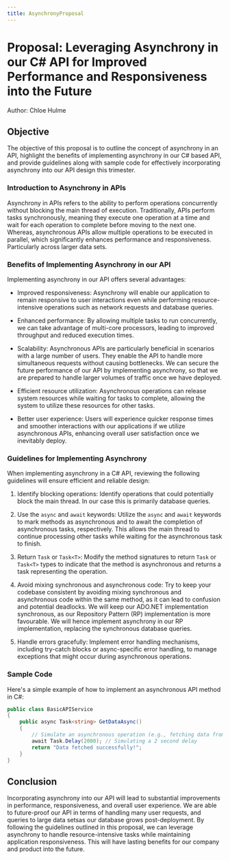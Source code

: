 ```yaml
---
title: AsynchronyProposal
---
```



# Proposal: Leveraging Asynchrony in our C# API for Improved Performance and Responsiveness into the Future

Author: Chloe Hulme

## Objective

The objective of this proposal is to outline the concept of asynchrony in an API, highlight the
benefits of implementing asynchrony in our C# based API, and provide guidelines along with sample
code for effectively incorporating asynchrony into our API design this trimester.

### Introduction to Asynchrony in APIs

Asynchrony in APIs refers to the ability to perform operations concurrently without blocking the
main thread of execution. Traditionally, APIs perform tasks synchronously, meaning they execute one
operation at a time and wait for each operation to complete before moving to the next one. Whereas,
asynchronous APIs allow multiple operations to be executed in parallel, which significantly enhances
performance and responsiveness. Particularly across larger data sets.

### Benefits of Implementing Asynchrony in our API

Implementing asynchrony in our API offers several advantages:

- Improved responsiveness: Asynchrony will enable our application to remain responsive to user
  interactions even while performing resource-intensive operations such as network requests and
  database queries.

- Enhanced performance: By allowing multiple tasks to run concurrently, we can take advantage of
  multi-core processors, leading to improved throughput and reduced execution times.

- Scalability: Asynchronous APIs are particularly beneficial in scenarios with a large number of
  users. They enable the API to handle more simultaneous requests without causing bottlenecks. We
  can secure the future performance of our API by implementing asynchrony, so that we are prepared
  to handle larger volumes of traffic once we have deployed.

- Efficient resource utilization: Asynchronous operations can release system resources while waiting
  for tasks to complete, allowing the system to utilize these resources for other tasks.

- Better user experience: Users will experience quicker response times and smoother interactions
  with our applications if we utilize asynchronous APIs, enhancing overall user satisfaction once we
  inevitably deploy.

### Guidelines for Implementing Asynchrony

When implementing asynchrony in a C# API, reviewing the following guidelines will ensure efficient
and reliable design:

1. Identify blocking operations: Identify operations that could potentially block the main thread.
   In our case this is primarily database queries.

2. Use the `async` and `await` keywords: Utilize the `async` and `await` keywords to mark methods as
   asynchronous and to await the completion of asynchronous tasks, respectively. This allows the
   main thread to continue processing other tasks while waiting for the asynchronous task to finish.

3. Return `Task` or `Task<T>`: Modify the method signatures to return `Task` or `Task<T>` types to
   indicate that the method is asynchronous and returns a task representing the operation.

4. Avoid mixing synchronous and asynchronous code: Try to keep your codebase consistent by avoiding
   mixing synchronous and asynchronous code within the same method, as it can lead to confusion and
   potential deadlocks. We will keep our ADO.NET implementation synchronous, as our Repository
   Pattern (RP) implementation is more favourable. We will hence implement asynchrony in our RP
   implementation, replacing the synchronous database queries.

5. Handle errors gracefully: Implement error handling mechanisms, including try-catch blocks or
   async-specific error handling, to manage exceptions that might occur during asynchronous
   operations.

### Sample Code

Here's a simple example of how to implement an asynchronous API method in C#:

```csharp
public class BasicAPIService
{
    public async Task<string> GetDataAsync()
    {
        // Simulate an asynchronous operation (e.g., fetching data from a remote server)
        await Task.Delay(2000); // Simulating a 2 second delay
        return "Data fetched successfully!";
    }
}
```

## Conclusion

Incorporating asynchrony into our API will lead to substantial improvements in performance,
responsiveness, and overall user experience. We are able to future-proof our API in terms of
handling many user requests, and queries to large data setsas our database grows post-deployment. By
following the guidelines outlined in this proposal, we can leverage asynchrony to handle
resource-intensive tasks while maintaining application responsiveness. This will have lasting
benefits for our company and product into the future.
